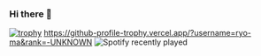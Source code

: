 ### Hi there 👋

<!--
**hugdesousa/hugdesousa** is a ✨ _special_ ✨ repository because its `README.md` (this file) appears on your GitHub profile.

Here are some ideas to get you started:

- 🔭 I’m currently working on ...
- 🌱 I’m currently learning ...
- 👯 I’m looking to collaborate on ...
- 🤔 I’m looking for help with ...
- 💬 Ask me about ...
- 📫 How to reach me: ...
- 😄 Pronouns: ...
- ⚡ Fun fact: ...
-->
[![trophy](https://github-profile-trophy.vercel.app/?username=hugdesousa)](https://github.com/hugdesousa/github-profile-trophy)
https://github-profile-trophy.vercel.app/?username=ryo-ma&rank=-UNKNOWN
![Spotify recently played](https://spotify-recently-played-readme.vercel.app/api?user=rb1c5x1dhrhxvatbn5000xjwm&count=3)

